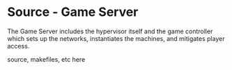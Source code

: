 # Source - Game Server

The Game Server includes the hypervisor itself and the game controller which sets up the networks, instantiates the machines, and mitigates player access.

source, makefiles, etc here
